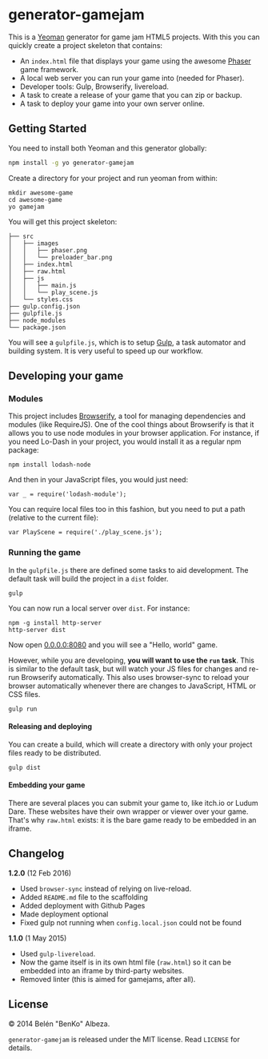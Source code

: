 # generator-gamejam

This is a [Yeoman](http://yeoman.io) generator for game jam HTML5 projects. With this you can quickly create a project skeleton that contains:

- An `index.html` file that displays your game using the awesome [Phaser](http://phaser.io) game framework.
- A local web server you can run your game into (needed for Phaser).
- Developer tools: Gulp, Browserify, livereload.
- A task to create a release of your game that you can zip or backup.
- A task to deploy your game into your own server online.


## Getting Started

You need to install both Yeoman and this generator globally:

```bash
npm install -g yo generator-gamejam
```

Create a directory for your project and run yeoman from within:

```
mkdir awesome-game
cd awesome-game
yo gamejam
```

You will get this project skeleton:

```
├── src
│   ├── images
│   │   ├── phaser.png
│   │   └── preloader_bar.png
│   ├── index.html
│   ├── raw.html
│   ├── js
│   │   ├── main.js
│   │   └── play_scene.js
│   └── styles.css
├── gulp.config.json
├── gulpfile.js
├── node_modules
└── package.json
```

You will see a `gulpfile.js`, which is to setup [Gulp](http://gulpjs.com), a task automator and building system. It is very useful to speed up our workflow.

## Developing your game

### Modules

This project includes [Browserify](http://browserify.org/), a tool for managing dependencies and modules (like RequireJS). One of the cool things about Browserify is that it allows you to use node modules in your browser application. For instance, if you need Lo-Dash in your project, you would install it as a regular npm package:

```
npm install lodash-node
```

And then in your JavaScript files, you would just need:

```
var _ = require('lodash-module');
```

You can require local files too in this fashion, but you need to put a path (relative to the current file):

```
var PlayScene = require('./play_scene.js');
```

### Running the game

In the `gulpfile.js` there are defined some tasks to aid development. The default task will build the project in a `dist` folder.

```
gulp
```

You can now run a local server over `dist`. For instance:

```
npm -g install http-server
http-server dist
```

Now open [0.0.0.0:8080](http://0.0.0.0:8080) and you will see a "Hello, world" game.

However, while you are developing, **you will want to use the `run` task**. This is similar to the default task, but will watch your JS files for changes and re-run Browserify automatically. This also uses browser-sync to reload your browser automatically whenever there are changes to JavaScript, HTML or CSS files.

```
gulp run
```

#### Releasing and deploying

You can create a build, which will create a directory with only your project files ready to be distributed.

```
gulp dist
```

#### Embedding your game

There are several places you can submit your game to, like itch.io or Ludum Dare. These websites have their own wrapper or viewer over your game. That's why `raw.html` exists: it is the bare game ready to be embedded in an iframe.

## Changelog

**1.2.0** (12 Feb 2016)

- Used `browser-sync` instead of relying on live-reload.
- Added `README.md` file to the scaffolding
- Added deployment with Github Pages
- Made deployment optional
- Fixed gulp not running when `config.local.json` could not be found

**1.1.0** (1 May 2015)

- Used `gulp-livereload`.
- Now the game itself is in its own html file (`raw.html`) so it can be embedded into an iframe by third-party websites.
- Removed linter (this is aimed for gamejams, after all).

## License

© 2014 Belén "BenKo" Albeza.

`generator-gamejam` is released under the MIT license. Read `LICENSE` for details.
